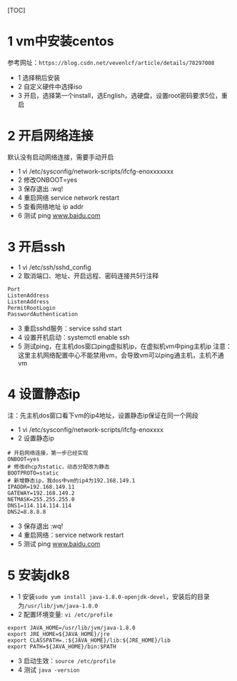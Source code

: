 [TOC]
# 1 vm中安装centos
参考网址：`https://blog.csdn.net/vevenlcf/article/details/78297008`
- 1 选择稍后安装
- 2 自定义硬件中选择iso
- 3 开启，选择第一个install，选English，选硬盘，设置root密码要求5位，重启

# 2 开启网络连接
默认没有启动网络连接，需要手动开启
- 1 vi /etc/sysconfig/network-scripts/ifcfg-enoxxxxxxx
- 2 修改ONBOOT=yes
- 3 保存退出 :wq!
- 4 重启网络 service network restart
- 5 查看网络地址 ip addr
- 6 测试 ping www.baidu.com

# 3 开启ssh
- 1 vi /etc/ssh/sshd_config
- 2 取消端口、地址、开启远程、密码连接共5行注释
```
Port
ListenAddress
ListenAddress
PermitRootLogin
PasswordAuthentication
```
- 3 重启sshd服务：service sshd start
- 4 设置开机启动：systemctl enable ssh
- 5 测试ping，在主机dos窗口ping虚拟机ip，在虚拟机vm中ping主机ip
注意：这里主机网络配置中心不能禁用vm，会导致vm可以ping通主机，主机不通vm

# 4 设置静态ip
注：先主机dos窗口看下vm的ip4地址，设置静态ip保证在同一个网段
- 1 vi /etc/sysconfig/network-scripts/ifcfg-enoxxxx
- 2 设置静态ip
```
# 开启网络连接，第一步已经实现
ONBOOT=yes
# 修改dhcp为static，动态分配改为静态
BOOTPROTO=static
# 新增静态ip，我dos中vm的ip4为192.168.149.1
IPADDR=192.168.149.11   
GATEWAY=192.168.149.2
NETMASK=255.255.255.0
DNS1=114.114.114.114
DNS2=8.8.8.8
```
- 3  保存退出 :wq!
- 4 重启网络：service network restart
- 5 测试 ping www.baidu.com

# 5 安装jdk8
- 1 安装`sudo yum install java-1.8.0-openjdk-devel`，安装后的目录为`/usr/lib/jvm/java-1.8.0`
- 2 配置环境变量: `vi /etc/profile`
```
export JAVA_HOME=/usr/lib/jvm/java-1.8.0                
export JRE_HOME=${JAVA_HOME}/jre                        
export CLASSPATH=.:${JAVA_HOME}/lib:${JRE_HOME}/lib     
export PATH=${JAVA_HOME}/bin:$PATH
```
- 3 启动生效：`source /etc/profile`
- 4 测试 `java -version`